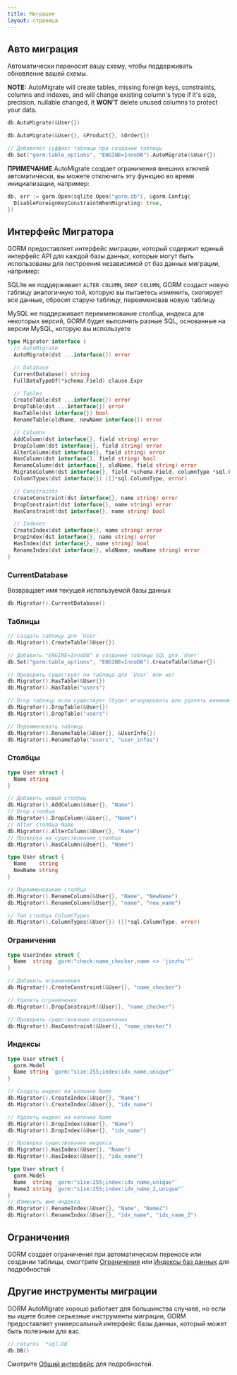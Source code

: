 ```yaml
---
title: Миграция
layout: страница
---
```


## Авто миграция

Автоматически переносит вашу схему, чтобы поддерживать обновление вашей схемы.

**NOTE:** AutoMigrate will create tables, missing foreign keys, constraints, columns and indexes, and will change existing column's type if it's size, precision, nullable changed, it **WON'T** delete unused columns to protect your data.

```go
db.AutoMigrate(&User{})

db.AutoMigrate(&User{}, &Product{}, &Order{})

// Добавляет суффикс таблицы при создании таблицы
db.Set("gorm:table_options", "ENGINE=InnoDB").AutoMigrate(&User{})
```

**ПРИМЕЧАНИЕ** AutoMigrate создает ограничения внешних ключей автоматически, вы можете отключить эту функцию во время инициализации, например:

```go
db, err := gorm.Open(sqlite.Open("gorm.db"), &gorm.Config{
  DisableForeignKeyConstraintWhenMigrating: true,
})
```

## Интерфейс Мигратора

GORM предоставляет интерфейс миграции, который содержит единый интерфейс API для каждой базы данных, которые могут быть использованы для построения независимой от баз данных миграции, например:

SQLite не поддерживает `ALTER COLUMN`, `DROP COLUMN`, GORM создаст новую таблицу аналогичную той, которую вы пытаетесь изменить, скопирует все данные, сбросит старую таблицу, переименовав новую таблицу

MySQL не поддерживает переименование столбца, индекса для некоторых версий, GORM будет выполнять разные SQL, основанные на версии MySQL, которую вы используете

```go
type Migrator interface {
  // AutoMigrate
  AutoMigrate(dst ...interface{}) error

  // Database
  CurrentDatabase() string
  FullDataTypeOf(*schema.Field) clause.Expr

  // Tables
  CreateTable(dst ...interface{}) error
  DropTable(dst ...interface{}) error
  HasTable(dst interface{}) bool
  RenameTable(oldName, newName interface{}) error

  // Columns
  AddColumn(dst interface{}, field string) error
  DropColumn(dst interface{}, field string) error
  AlterColumn(dst interface{}, field string) error
  HasColumn(dst interface{}, field string) bool
  RenameColumn(dst interface{}, oldName, field string) error
  MigrateColumn(dst interface{}, field *schema.Field, columnType *sql.ColumnType) error
  ColumnTypes(dst interface{}) ([]*sql.ColumnType, error)

  // Constraints
  CreateConstraint(dst interface{}, name string) error
  DropConstraint(dst interface{}, name string) error
  HasConstraint(dst interface{}, name string) bool

  // Indexes
  CreateIndex(dst interface{}, name string) error
  DropIndex(dst interface{}, name string) error
  HasIndex(dst interface{}, name string) bool
  RenameIndex(dst interface{}, oldName, newName string) error
}
```

### CurrentDatabase

Возвращает имя текущей используемой базы данных

```go
db.Migrator().CurrentDatabase()
```

### Таблицы

```go
// Создать таблицу для `User`
db.Migrator().CreateTable(&User{})

// Добавить "ENGINE=InnoDB" в создание таблицы SQL для `User`
db.Set("gorm:table_options", "ENGINE=InnoDB").CreateTable(&User{})

// Проверить существует ли таблица для `User` или нет
db.Migrator().HasTable(&User{})
db.Migrator().HasTable("users")

// Drop таблицу если существует (будет игнорировать или удалять внешние ключи при drop)
db.Migrator().DropTable(&User{})
db.Migrator().DropTable("users")

// Переименовать таблицу
db.Migrator().RenameTable(&User{}, &UserInfo{})
db.Migrator().RenameTable("users", "user_infos")
```

### Столбцы

```go
type User struct {
  Name string
}

// Добавить новый столбец
db.Migrator().AddColumn(&User{}, "Name")
// Drop столбца
db.Migrator().DropColumn(&User{}, "Name")
// Alter столбца Name
db.Migrator().AlterColumn(&User{}, "Name")
// Проверка на существование столбца
db.Migrator().HasColumn(&User{}, "Name")

type User struct {
  Name    string
  NewName string
}

// Переименование столбца
db.Migrator().RenameColumn(&User{}, "Name", "NewName")
db.Migrator().RenameColumn(&User{}, "name", "new_name")

// Тип столбца ColumnTypes
db.Migrator().ColumnTypes(&User{}) ([]*sql.ColumnType, error)
```

### Ограничения

```go
type UserIndex struct {
  Name  string `gorm:"check:name_checker,name <> 'jinzhu'"`
}

// Добавить ограничения
db.Migrator().CreateConstraint(&User{}, "name_checker")

// Удалить ограничения
db.Migrator().DropConstraint(&User{}, "name_checker")

// Проверить существование ограничения
db.Migrator().HasConstraint(&User{}, "name_checker")
```

### Индексы

```go
type User struct {
  gorm.Model
  Name string `gorm:"size:255;index:idx_name,unique"`
}

// Создать индекс на колонке Name
db.Migrator().CreateIndex(&User{}, "Name")
db.Migrator().CreateIndex(&User{}, "idx_name")

// Удалить индекс на колонке Name
db.Migrator().DropIndex(&User{}, "Name")
db.Migrator().DropIndex(&User{}, "idx_name")

// Проверка существования индекса
db.Migrator().HasIndex(&User{}, "Name")
db.Migrator().HasIndex(&User{}, "idx_name")

type User struct {
  gorm.Model
  Name  string `gorm:"size:255;index:idx_name,unique"`
  Name2 string `gorm:"size:255;index:idx_name_2,unique"`
}
// Изменить имя индекса
db.Migrator().RenameIndex(&User{}, "Name", "Name2")
db.Migrator().RenameIndex(&User{}, "idx_name", "idx_name_2")
```

## Ограничения

GORM создает ограничения при автоматическом переносе или создании таблицы, смогтрите [Ограничения](constraints.html) или [Индексы баз данных](indexes.html) для подробностей

## Другие инструменты миграции

GORM AutoMigrate хорошо работает для большинства случаев, но если вы ищете более серьезные инструменты миграции, GORM предоставляет универсальный интерфейс базы данных, который может быть полезным для вас.

```go
// returns `*sql.DB`
db.DB()
```

Смотрите [Общий интерфейс](generic_interface.html) для подробностей.
